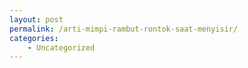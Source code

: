 ```yaml
---
layout: post
permalink: /arti-mimpi-rambut-rontok-saat-menyisir/
categories:
    - Uncategorized
---
```


